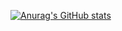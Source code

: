 [![Anurag's GitHub stats](https://github-readme-stats.vercel.app/api?username=ByeRose&theme=chartreuse-dark)](https://github.com/ByeRose/github-readme-stats)
